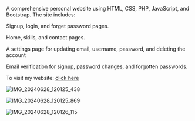 A comprehensive personal website using HTML, CSS, PHP, JavaScript, and Bootstrap. The site includes:

Signup, login, and forget password pages.

Home, skills, and contact pages.

A settings page for updating email, username, password, and deleting the account

Email verification for signup, password changes, and forgotten passwords.

To visit my website: <a href="https://husseinkteish.000webhostapp.com">click here</a>

![IMG_20240628_120125_438](https://github.com/Hussein-Kteish/my_website/assets/164349969/45fc9e2e-ef8e-4e31-8ad8-98d206b3f371)

![IMG_20240628_120125_869](https://github.com/Hussein-Kteish/my_website/assets/164349969/da9a01e6-d35e-4733-a8d7-9dc1487daf2c)

![IMG_20240628_120126_115](https://github.com/Hussein-Kteish/my_website/assets/164349969/67364f14-ba31-4972-b8f0-f3b30d8c30b5)
